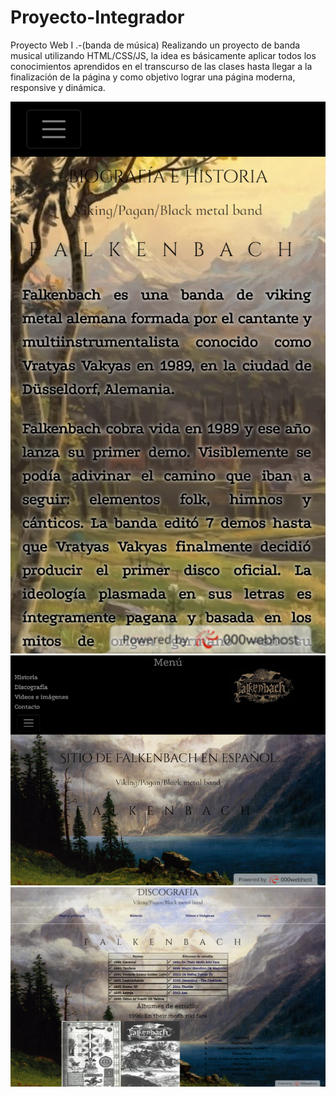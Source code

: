 # Proyecto-Integrador
Proyecto Web I .-(banda de música)
Realizando un proyecto de banda musical utilizando HTML/CSS/JS, la idea es básicamente aplicar todos los conocimientos aprendidos en el transcurso de las clases hasta llegar a la finalización de la página y como objetivo lograr una página moderna, responsive y dinámica. 

![320px mobile](https://github.com/SosegadoWebDev/Proyecto-Integrador/blob/master/img/falkenbach-music.000webhostapp.com_history.html.png)
![768px tablet](https://github.com/SosegadoWebDev/Proyecto-Integrador/blob/master/img/falkenbach-music.000webhostapp.com_index.html1.png)
![1440px desktop](https://github.com/SosegadoWebDev/Proyecto-Integrador/blob/master/img/falkenbach-music.000webhostapp.com_discography.html1.png)
